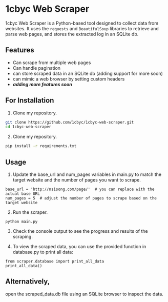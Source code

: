 # 1cbyc Web Scraper

1cbyc Web Scraper is a Python-based tool designed to collect data from websites. It uses the `requests` and `BeautifulSoup` libraries to retrieve and parse web pages, and stores the extracted log in an SQLite db.

## Features

- Can scrape from multiple web pages
- Can handle pagination
- can store scraped data in an SQLite db (adding support for more soon)
- can mimic a web browser by setting custom headers
- **_adding more features soon_**

## For Installation

1. Clone my repository.

```bash
git clone https://github.com/1cbyc/1cbyc-web-scraper.git
cd 1cbyc-web-scraper
```

2. Clone my repository.

```bash
pip install -r requirements.txt
```

## Usage

1. Update the base_url and num_pages variables in main.py to match the target website and the number of pages you want to scrape.

```
base_url = 'http://nsisong.com/page/'  # you can replace with the actual base URL
num_pages = 5  # adjust the number of pages to scrape based on the target website
```
2. Run the scraper.

```
python main.py
```

3. Check the console output to see the progress and results of the scraping.


4. To view the scraped data, you can use the provided function in database.py to print all data:

```
from scraper.database import print_all_data
print_all_data()
```

## Alternatively,

open the scraped_data.db file using an SQLite browser to inspect the data.